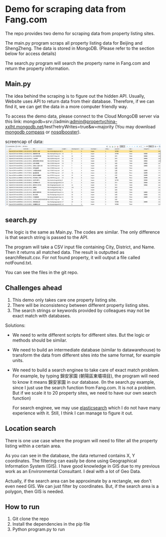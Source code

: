 # Demo for scraping data from Fang.com
The repo provides two demo for scraping data from property listing sites.

The main.py program scraps all property listing data for Beijing and ShengZheng. The data is stored in MongoDB. (Please refer to the section below for access details)

The search.py program will search the property name in Fang.com and return the property information.

## Main.py
The idea behind the scraping is to figure out the hidden API. Usually, Website uses API to return data from their database. Therefore, if we can find it, we can get the data in a more computer friendly way.

To access the demo data, please connect to the Cloud MongoDB server via this link: mongodb+srv://admin:admin@propertychina-xxlht.mongodb.net/test?retryWrites=true&w=majority (You may download [mongodb compass](https://www.mongodb.com/products/compass) or [nosqlbooster](https://nosqlbooster.com/downloads)).

screencap of data:
![](main_cap.png)

## search.py
The logic is the same as Main.py. The codes are similar. The only difference is that search string is passed to the API.

The program will take a CSV input file containing City, District, and Name. Then it returns all matched data. The result is outputted as searchResult.csv. For not found property, it will output a file called notFound.txt.

You can see the files in the git repo.

## Challenges ahead
1. This demo only takes care one property listing site.
2. There will be inconsistency between different property listing sites.
3. The search strings or keywords provided by colleagues may not be exact match with databases.

Solutions:
* We need to write different scripts for different sites. But the logic or methods should be similar.
* We need to build an intermediate database (similar to datawarehouse) to transform the data from different sites into the same format, for example units.
* We need to build a search enginee to take care of exact match problem. For example, by typing 錦安家園 (朝陽區東壩項目), the program will need to know it means 錦安家園 in our database. (In the search.py example, since I just use the search function from Fang.com. It is not a problem. But if we scale it to 20 property sites, we need to have our own search function)

    For search enginee, we may use [elasticsearch](https://www.elastic.co/) which I do not have many experience with it. Still, I think I can manage to figure it out.

## Location search
There is one use case where the program will need to filter all the property listing within a certain area.

As you can see in the database, the data returned contains X, Y coordinates. The filtering can easily be done using Geographical Information System (GIS). I have good knowledge in GIS due to my previous work as an Environmental Consultant. I deal with a lot of Geo Data.

Actually, if the search area can be approximate by a rectangle, we don't even need GIS. We can just filter by coordinates. But, if the search area is a polygon, then GIS is needed.

## How to run
1. Git clone the repo
2. Install the dependencies in the pip file
3. Python program.py to run
